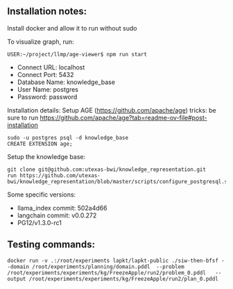 ## Installation notes:
Install docker and allow it to run without sudo

To visualize graph, run:
```commandline
USER:~/project/llmp/age-viewer$ npm run start
```

- Connect URL: localhost
- Connect Port: 5432
- Database Name: knowledge_base
- User Name: postgres
- Password: password


Installation details:
Setup AGE (https://github.com/apache/age) tricks:
be sure to run https://github.com/apache/age?tab=readme-ov-file#post-installation
```commandline
sudo -u postgres psql -d knowledge_base
CREATE EXTENSION age;
```

Setup the knowledge base:
```commandline
git clone git@github.com:utexas-bwi/knowledge_representation.git
run https://github.com/utexas-bwi/knowledge_representation/blob/master/scripts/configure_postgresql.sh
```

Some specific versions:
- llama_index commit: 502a4d66
- langchain commit: v0.0.272
- PG12/v1.3.0-rc1


## Testing commands:
```commandline
docker run -v .:/root/experiments lapkt/lapkt-public ./siw-then-bfsf --domain /root/experiments/planning/domain.pddl  --problem /root/experiments/experiments/kg/FreezeApple/run2/problem_0.pddl   --output /root/experiments/experiments/kg/FreezeApple/run2/plan_0.pddl
```